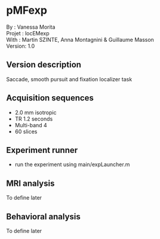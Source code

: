 # pMFexp
By :      Vanessa Morita<br/>
Projet :  locEMexp<br/>
With :    Martin SZINTE, Anna Montagnini & Guillaume Masson<br/>
Version:  1.0<br/>

## Version description
Saccade, smooth pursuit and fixation localizer task

## Acquisition sequences
* 2.0 mm isotropic<br/> 
* TR 1.2 seconds<br/>
* Multi-band 4<br/>
* 60 slices<br/>

## Experiment runner
* run the experiment using main/expLauncher.m

## MRI analysis
To define later

## Behavioral analysis
To define later